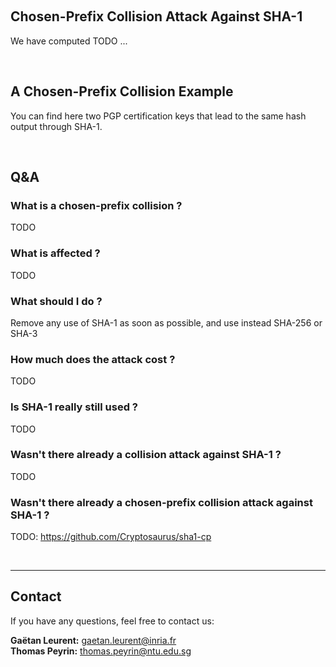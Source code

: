 &nbsp;

## Chosen-Prefix Collision Attack Against SHA-1

We have computed TODO ...
  
&nbsp;
&nbsp;


## A Chosen-Prefix Collision Example

You can find here two PGP certification keys that lead to the same hash output through SHA-1.
   
&nbsp;
&nbsp;   
   

## Q&A

### What is a chosen-prefix collision ?

TODO

### What is affected ?

TODO

### What should I do ?

Remove any use of SHA-1 as soon as possible, and use instead SHA-256 or SHA-3


### How much does the attack cost ?

TODO


### Is SHA-1 really still used ?

TODO


### Wasn't there already a collision attack against SHA-1 ?

TODO


### Wasn't there already a chosen-prefix collision attack against SHA-1 ?

TODO: https://github.com/Cryptosaurus/sha1-cp
  
  
&nbsp;
&nbsp;  
  
- - -
## Contact

If you have any questions, feel free to contact us:  
  
**Gaëtan Leurent:** gaetan.leurent@inria.fr  
**Thomas Peyrin:** thomas.peyrin@ntu.edu.sg  
